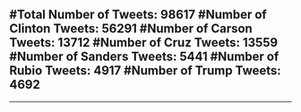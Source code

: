 #Total Number of Tweets: 98617 
#Number of Clinton Tweets: 56291
#Number of Carson Tweets: 13712
#Number of Cruz Tweets: 13559
#Number of Sanders Tweets: 5441
#Number of Rubio Tweets: 4917
#Number of Trump Tweets: 4692
---
---
